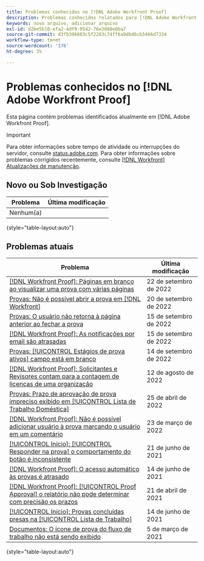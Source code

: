 ```yaml
---
title: Problemas conhecidos no [!DNL Adobe Workfront Proof]
description: Problemas conhecidos relatados para [!DNL Adobe Workfront Proof]
keywords: novo arquivo, adicionar arquivo
exl-id: d2be5b10-efa2-4df9-9542-76e3868e0ba7
source-git-commit: d3fb396603c5f2283c74ff6a9dbd6cb5466d7334
workflow-type: tm+mt
source-wordcount: '176'
ht-degree: 3%

---
```


# Problemas conhecidos no [!DNL Adobe Workfront Proof]

Esta página contém problemas identificados atualmente em [!DNL Adobe Workfront Proof].

>[!IMPORTANT]
>
>Para obter informações sobre tempo de atividade ou interrupções do servidor, consulte [status.adobe.com](https://status.adobe.com). Para obter informações sobre problemas corrigidos recentemente, consulte [[!DNL Workfront] Atualizações de manutenção](../maintenance/current-updates.md).

## Novo ou Sob Investigação

| Problema | Última modificação |
|---|---|
| Nenhum(a) |  |

{style=&quot;table-layout:auto&quot;}

## Problemas atuais

| **Problema** | **Última modificação** |
|-----------------------------------------------------------------------------------|-------------------|
| [[!DNL Workfront Proof]: Páginas em branco ao visualizar uma prova com várias páginas](known-issues-workfront-proof/proof-multiple-page-proofs-have-missing-images.md) | 22 de setembro de 2022 |
| [Provas: Não é possível abrir a prova em [!DNL Workfront]](known-issues-workfront/wf-cannot-open-proof-returns-to-doc-details.md) | 20 de setembro de 2022 |
| [Provas: O usuário não retorna à página anterior ao fechar a prova](known-issues-workfront/wf-proofs-user-redirected-to-random-page-when-closing-proof.md) | 15 de setembro de 2022 |
| [[!DNL Workfront Proof]: As notificações por email são atrasadas](known-issues-workfront-proof/proof-delays-receiving-email-notifications.md) | 15 de setembro de 2022 |
| [Provas: [!UICONTROL Estágios de prova ativos] campo está em branco](known-issues-workfront/wf-documents-stages-do-not-populate-on-proof.md) | 14 de setembro de 2022 |
| [[!DNL Workfront Proof]: Solicitantes e Revisores contam para a contagem de licenças de uma organização](known-issues-workfront-proof/proof-requestor-reviewer-count-as-licenses.md) | 12 de agosto de 2022 |
| [Provas: Prazo de aprovação de prova impreciso exibido em [!UICONTROL Lista de Trabalho Doméstica]](known-issues-workfront-proof/inaccurate-proof-approval-deadline-displayed.md) | 25 de abril de 2022 |
| [[!DNL Workfront Proof]: Não é possível adicionar usuário à prova marcando o usuário em um comentário](known-issues-workfront-proof/cannot-add-user-to-proof.md) | 23 de março de 2022 |
| [[!UICONTROL Início]: [!UICONTROL Responder na prova] o comportamento do botão é inconsistente](known-issues-workfront-proof/reply-in-proof-button-behavior-is-inconsistent.md) | 21 de junho de 2021 |
| [[!DNL Workfront Proof]: O acesso automático às provas é atrasado](known-issues-workfront-proof/automatic-access-to-proofs-are-delayed.md) | 14 de junho de 2021 |
| [[!DNL Workfront Proof]: [!UICONTROL Proof Approval] o relatório não pode determinar com precisão os prazos](known-issues-workfront-proof/proof-approval-report-cant-accurately-determine-deadlines.md) | 21 de abril de 2021 |
| [[!UICONTROL Início]: Provas concluídas presas na [!UICONTROL Lista de Trabalho]](known-issues-workfront-proof/completed-proofs-stuck-in-the-work-list.md) | 14 de junho de 2021 |
| [Documentos: O ícone de prova do fluxo de trabalho não está sendo exibido](known-issues-workfront-proof/proof-workflow-icon-is-not-displaying.md) | 5 de março de 2021 |

{style=&quot;table-layout:auto&quot;}
